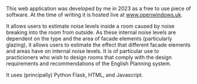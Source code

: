 This web application was developed by me in 2023 as a free to use piece of software.  At the time of writing it is hosted live
at www.openwindows.uk. 


It allows users to estimate noise levels inside a room caused by noise breaking into the room from outside. 
As these internal noise levels are dependent on the type and the area of facade elements (particularly glazing), it 
allows users to estimate the effect that different facade elements and areas have on internal noise levels. It is of 
particular use to practicioners who wish to design rooms that comply with the design requirements and recommendations 
of the English Planning system. 

It uses (principally) Python Flask, HTML, and Javascript. 

